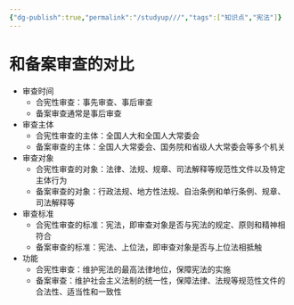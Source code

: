 ```yaml
---
{"dg-publish":true,"permalink":"/studyup///","tags":["知识点","宪法"]}
---
```


# 和备案审查的对比
- 审查时间
	- 合宪性审查：事先审查、事后审查
	- 备案审查通常是事后审查
- 审查主体
	- 合宪性审查的主体：全国人大和全国人大常委会
	- 备案审查的主体：全国人大常委会、国务院和省级人大常委会等多个机关
- 审查对象
	- 合宪性审查的对象：法律、法规、规章、司法解释等规范性文件以及特定主体行为
	- 备案审查的对象：行政法规、地方性法规、自治条例和单行条例、规章、司法解释等
- 审查标准
	- 合宪性审查的标准：宪法，即审查对象是否与宪法的规定、原则和精神相符合
	- 备案审查的标准：宪法、上位法，即审查对象是否与上位法相抵触
- 功能
	- 合宪性审查：维护宪法的最高法律地位，保障宪法的实施
	- 备案审查：维护社会主义法制的统一性，保障法律、法规等规范性文件的合法性、适当性和一致性